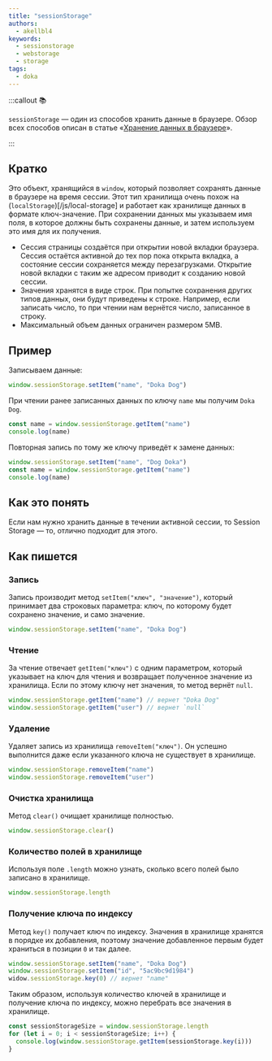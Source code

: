 ```yaml
---
title: "sessionStorage"
authors:
  - akellbl4
keywords:
  - sessionstorage
  - webstorage
  - storage
tags:
  - doka
---
```


:::callout 📚

`sessionStorage` — один из способов хранить данные в браузере. Обзор всех способов описан в статье «[Хранение данных в браузере](/js/browser-storages/)».

:::

## Кратко

Это объект, хранящийся в `window`, который позволяет сохранять данные в браузере на время сессии. Этот тип хранилища очень похож на (`localStorage`)[/js/local-storage] и работает как хранилище данных в формате ключ-значение. При сохранении данных мы указываем имя поля, в которое должны быть сохранены данные, и затем используем это имя для их получения.

- Сессия страницы создаётся при открытии новой вкладки браузера. Сессия остаётся активной до тех пор пока открыта вкладка, а состояние сессии сохраняется между перезагрузками. Открытие новой вкладки с таким же адресом приводит к созданию новой сессии.
- Значения хранятся в виде строк. При попытке сохранения других типов данных, они будут приведены к строке. Например, если записать число, то при чтении нам вернётся число, записанное в строку.
- Максимальный объем данных ограничен размером 5MB.

## Пример

Записываем данные:

```js
window.sessionStorage.setItem("name", "Doka Dog")
```

При чтении ранее записанных данных по ключу `name` мы получим `Doka Dog`.

```js
const name = window.sessionStorage.getItem("name")
console.log(name)
```

Повторная запись по тому же ключу приведёт к замене данных:

```js
window.sessionStorage.setItem("name", "Dog Doka")
const name = window.sessionStorage.getItem("name")
console.log(name)
```

## Как это понять

Если нам нужно хранить данные в течении активной сессии, то Session Storage — то, отлично подходит для этого.

## Как пишется

### Запись

Запись производит метод `setItem("ключ", "значение")`, который принимает два строковых параметра: ключ, по которому будет сохранено значение, и само значение.

```js
window.sessionStorage.setItem("name", "Doka Dog")
```

### Чтение

За чтение отвечает `getItem("ключ")` c одним параметром, который указывает на ключ для чтения и возвращает полученное значение из хранилища. Если по этому ключу нет значения, то метод вернёт `null`.

```js
window.sessionStorage.getItem("name") // вернет "Doka Dog"
window.sessionStorage.getItem("user") // вернет `null`
```

### Удаление

Удаляет запись из хранилища `removeItem("ключ")`. Он успешно выполнится даже если указанного ключа не существует в хранилище.

```js
window.sessionStorage.removeItem("name")
window.sessionStorage.removeItem("user")
```

### Очистка хранилища

Метод `clear()` очищает хранилище полностью.

```js
window.sessionStorage.clear()
```

### Количество полей в хранилище

Используя поле `.length` можно узнать, сколько всего полей было записано в хранилище.

```js
window.sessionStorage.length
```

### Получение ключа по индексу

Метод `key()` получает ключ по индексу. Значения в хранилище хранятся в порядке их добавления, поэтому значение добавленное первым будет храниться в позиции `0` и так далее.

```js
window.sessionStorage.setItem("name", "Doka Dog")
window.sessionStorage.setItem("id", "5ac9bc9d1984")
widow.sessionStorage.key(0) // вернет "name"
```

Таким образом, используя количество ключей в хранилище и получение ключа по индексу, можно перебрать все значения в хранилище.

```js
const sessionStorageSize = window.sessionStorage.length
for (let i = 0; i < sessionStorageSize; i++) {
  console.log(window.sessionStorage.getItem(sessionStorage.key(i)))
}

```
